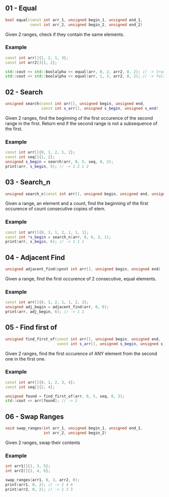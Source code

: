 ## 01 - Equal

```c++
bool equal(const int arr_1, unsigned begin_1, unsigned end_1,
           const int arr_2, unsigned begin_2, unsigned end_2)
```

Given 2 ranges, check if they contain the same elements.

### Example

```c++
const int arr[]{1, 2, 1, 3};
const int arr2[]{1, 2};

std::cout << std::boolalpha << equal(arr, 0, 2, arr2, 0, 2); // -> true
std::cout << std::boolalpha << equal(arr, 1, 3, arr2, 0, 2); // -> false
```

## 02 - Search

```c++
unsigned search(const int arr[], unsigned begin, unsigned end,
                const int s_arr[], unsigned s_begin, unsigned s_end)
```

Given 2 ranges, find the beginning of the first occurence of the second range in the first. Return end if the second range is not a subsequence of the first.

### Example

```c++
const int arr[]{0, 1, 2, 1, 2};
const int seq[]{1, 2};
unsigned s_begin = search(arr, 0, 5, seq, 0, 2);
print(arr, s_begin, 5); // -> 1 2 1 2
```

## 03 - Search_n

```c++
unsigned search_n(const int arr[], unsigned begin, unsigned end, unsigned count, int elem)
```

Given a range, an element and a count, find the beginning of the first occurence of count consecutive copies of elem.

### Example

```c++
const int arr[]{0, 1, 1, 2, 1, 1, 1};
const int *s_begin = search_n(arr, 0, 6, 3, 1);
print(arr, s_begin, 6); // -> 1 1 1
```

## 04 - Adjacent Find

```c++
unsigned adjacent_find(cpnst int arr[], unsigned begin, unsigned end)
```

Given a range, find the first occurence of 2 consecutive, equal elements.

### Example

```c++
const int arr[]{0, 1, 2, 1, 1, 2, 2};
unsigned adj_begin = adjacent_find(arr, 0, 6);
print(arr, adj_begin, 6); // -> 1 1
```

## 05 - Find first of

```c++
unsigned find_first_of(const int arr[], unsigned begin, unsigned end,
                       const int s_arr[], unsigned s_begin, unsigned s_end)
```

Given 2 ranges, find the first occurence of ANY element from the second one in the first one.

### Example

```c++
const int arr[]{0, 1, 2, 3, 4};
const int seq[]{2, 4};

unsigned found = find_first_of(arr, 0, 5, seq, 0, 2);
std::cout << arr[found]; // -> 2
```

## 06 - Swap Ranges

```c++
void swap_ranges(int arr_1, unsigned begin_1, unsigned end_1,
                 int arr_2, unsigned begin_2)
```

Given 2 ranges, swap their contents

### Example

```c++
int arr1[]{1, 3, 5};
int arr2[]{2, 4, 6};

swap_ranges(arr1, 0, 3, arr2, 0);
print(arr1, 0, 2); // -> 2 4 6
print(arr2, 0, 2); // -> 1 3 5
```